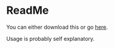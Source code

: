 # ReadMe

You can either download this or go [here](https://danylog-g.github.io/Once-Mortal).

Usage is probably self explanatory.